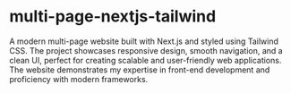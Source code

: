 # multi-page-nextjs-tailwind
A modern multi-page website built with Next.js and styled using Tailwind CSS. The project showcases responsive design, smooth navigation, and a clean UI, perfect for creating scalable and user-friendly web applications. The website demonstrates my expertise in front-end development and proficiency with modern frameworks.
